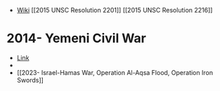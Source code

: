 
- [Wiki](https://en.wikipedia.org/wiki/Yemeni_Civil_War_(2014%E2%80%93present))
[[2015 UNSC Resolution 2201]]
[[2015 UNSC Resolution 2216]]
# 2014- Yemeni Civil War
- [Link](https://en.wikipedia.org/wiki/Yemeni_Civil_War_(2014%E2%80%93present))
- 
- [[2023- Israel-Hamas War, Operation Al-Aqsa Flood, Operation Iron Swords]]
